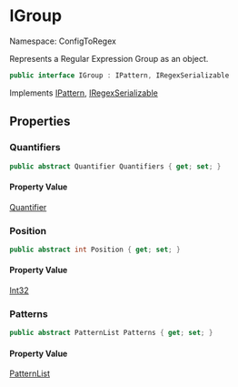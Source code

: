 # IGroup

Namespace: ConfigToRegex

Represents a Regular Expression Group as an object.

```csharp
public interface IGroup : IPattern, IRegexSerializable
```

Implements [IPattern](./configtoregex.ipattern.md), [IRegexSerializable](./configtoregex.iregexserializable.md)

## Properties

### **Quantifiers**

```csharp
public abstract Quantifier Quantifiers { get; set; }
```

#### Property Value

[Quantifier](./configtoregex.quantifier.md)<br>

### **Position**

```csharp
public abstract int Position { get; set; }
```

#### Property Value

[Int32](https://docs.microsoft.com/en-us/dotnet/api/system.int32)<br>

### **Patterns**

```csharp
public abstract PatternList Patterns { get; set; }
```

#### Property Value

[PatternList](./configtoregex.patternlist.md)<br>
